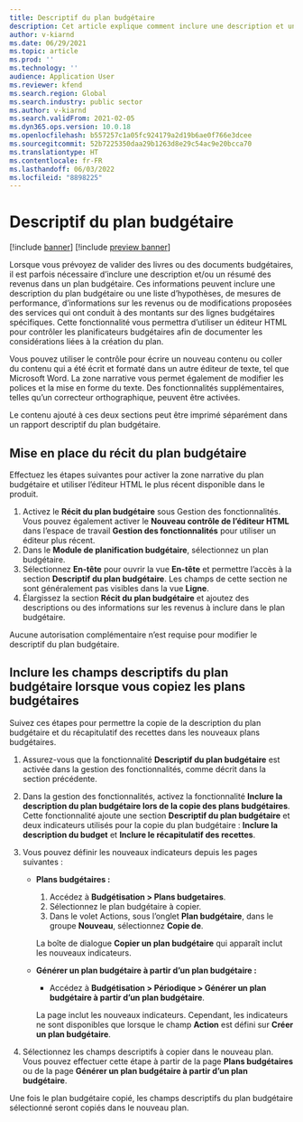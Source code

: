 ```yaml
---
title: Descriptif du plan budgétaire
description: Cet article explique comment inclure une description et un récapitulatif des recettes dans un plan budgétaire.
author: v-kiarnd
ms.date: 06/29/2021
ms.topic: article
ms.prod: ''
ms.technology: ''
audience: Application User
ms.reviewer: kfend
ms.search.region: Global
ms.search.industry: public sector
ms.author: v-kiarnd
ms.search.validFrom: 2021-02-05
ms.dyn365.ops.version: 10.0.18
ms.openlocfilehash: b557257c1a05fc924179a2d19b6ae0f766e3dcee
ms.sourcegitcommit: 52b7225350daa29b1263d8e29c54ac9e20bcca70
ms.translationtype: HT
ms.contentlocale: fr-FR
ms.lasthandoff: 06/03/2022
ms.locfileid: "8898225"
---
```

# <a name="budget-plan-narrative"></a>Descriptif du plan budgétaire

[!include [banner](../includes/banner.md)]
[!include [preview banner](../includes/preview-banner.md)]


Lorsque vous prévoyez de valider des livres ou des documents budgétaires, il est parfois nécessaire d’inclure une description et/ou un résumé des revenus dans un plan budgétaire. Ces informations peuvent inclure une description du plan budgétaire ou une liste d’hypothèses, de mesures de performance, d’informations sur les revenus ou de modifications proposées des services qui ont conduit à des montants sur des lignes budgétaires spécifiques. Cette fonctionnalité vous permettra d’utiliser un éditeur HTML pour contrôler les planificateurs budgétaires afin de documenter les considérations liées à la création du plan.

Vous pouvez utiliser le contrôle pour écrire un nouveau contenu ou coller du contenu qui a été écrit et formaté dans un autre éditeur de texte, tel que Microsoft Word. La zone narrative vous permet également de modifier les polices et la mise en forme du texte. Des fonctionnalités supplémentaires, telles qu’un correcteur orthographique, peuvent être activées.
 
Le contenu ajouté à ces deux sections peut être imprimé séparément dans un rapport descriptif du plan budgétaire.
 
## <a name="setting-up-the-budget-plan-narrative"></a>Mise en place du récit du plan budgétaire

Effectuez les étapes suivantes pour activer la zone narrative du plan budgétaire et utiliser l’éditeur HTML le plus récent disponible dans le produit.
1.  Activez le **Récit du plan budgétaire** sous Gestion des fonctionnalités. Vous pouvez également activer le **Nouveau contrôle de l’éditeur HTML** dans l’espace de travail **Gestion des fonctionnalités** pour utiliser un éditeur plus récent.
2.  Dans le **Module de planification budgétaire**, sélectionnez un plan budgétaire. 
3.  Sélectionnez **En-tête** pour ouvrir la vue **En-tête** et permettre l’accès à la section **Descriptif du plan budgétaire**. Les champs de cette section ne sont généralement pas visibles dans la vue **Ligne**.
4.  Élargissez la section **Récit du plan budgétaire** et ajoutez des descriptions ou des informations sur les revenus à inclure dans le plan budgétaire.

Aucune autorisation complémentaire n’est requise pour modifier le descriptif du plan budgétaire.

## <a name="include-budget-plan-narrative-fields-when-you-copy-budget-plans"></a>Inclure les champs descriptifs du plan budgétaire lorsque vous copiez les plans budgétaires

Suivez ces étapes pour permettre la copie de la description du plan budgétaire et du récapitulatif des recettes dans les nouveaux plans budgétaires.

1. Assurez-vous que la fonctionnalité **Descriptif du plan budgétaire** est activée dans la gestion des fonctionnalités, comme décrit dans la section précédente.
2. Dans la gestion des fonctionnalités, activez la fonctionnalité **Inclure la description du plan budgétaire lors de la copie des plans budgétaires**. Cette fonctionnalité ajoute une section **Descriptif du plan budgétaire** et deux indicateurs utilisés pour la copie du plan budgétaire : **Inclure la description du budget** et **Inclure le récapitulatif des recettes**.
3. Vous pouvez définir les nouveaux indicateurs depuis les pages suivantes :

    - **Plans budgétaires :**

        1. Accédez à **Budgétisation \> Plans budgetaires**.
        2. Sélectionnez le plan budgétaire à copier.
        3. Dans le volet Actions, sous l’onglet **Plan budgétaire**, dans le groupe **Nouveau**, sélectionnez **Copie de**.

        La boîte de dialogue **Copier un plan budgétaire** qui apparaît inclut les nouveaux indicateurs.

    - **Générer un plan budgétaire à partir d’un plan budgétaire :**

        - Accédez à **Budgétisation \> Périodique \> Générer un plan budgétaire à partir d’un plan budgétaire**.

        La page inclut les nouveaux indicateurs. Cependant, les indicateurs ne sont disponibles que lorsque le champ **Action** est défini sur **Créer un plan budgétaire**.

4. Sélectionnez les champs descriptifs à copier dans le nouveau plan. Vous pouvez effectuer cette étape à partir de la page **Plans budgétaires** ou de la page **Générer un plan budgétaire à partir d’un plan budgétaire**.

Une fois le plan budgétaire copié, les champs descriptifs du plan budgétaire sélectionné seront copiés dans le nouveau plan.
